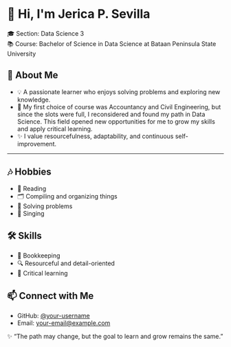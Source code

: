 # 👋 Hi, I'm Jerica P. Sevilla  

🎓 Section: Data Science 3  
📚 Course: Bachelor of Science in Data Science at Bataan Peninsula State University  



## 🌟 About Me
- 💡 A passionate learner who enjoys solving problems and exploring new knowledge.  
- 🎯 My first choice of course was Accountancy and Civil Engineering, but since the slots were full, I reconsidered and found my path in Data Science. This field opened new opportunities for me to grow my skills and apply critical learning.  
- ✨ I value resourcefulness, adaptability, and continuous self-improvement.  

---

## 🎶 Hobbies
- 📖 Reading  
- 🗂️ Compiling and organizing things  
- 🧩 Solving problems  
- 🎤 Singing  


## 🛠️ Skills
- 🧾 Bookkeeping  
- 🔍 Resourceful and detail-oriented  
- 🧠 Critical learning  


## 📫 Connect with Me
- GitHub: [@your-username](https://github.com/your-username)  
- Email:  your-email@example.com


✨ “The path may change, but the goal to learn and grow remains the same.”
